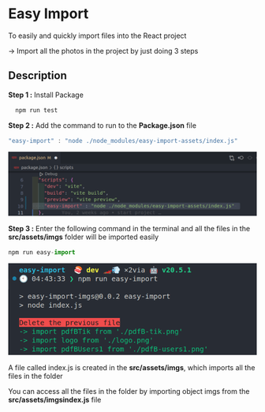 # Easy Import

To easily and quickly import files into the React project

-> Import all the photos in the project by just doing 3 steps

## Description

**Step 1 :** Install Package 
```javascript
  npm run test
```

**Step 2 :** Add the command to run to the **Package.json** file
```javascript
"easy-import" : "node ./node_modules/easy-import-assets/index.js"
```

![Logo](./imgs/img1.png)

**Step 3 :** Enter the following command in the terminal and all the files in the **src/assets/imgs** folder will be imported easily

```javascript
‍‍‍npm run easy-import
```

![Logo](./imgs/img2.png)

A file called index.js is created in the  **src/assets/imgs**, which imports all the files in the folder

You can access all the files in the folder by importing object imgs from the **src/assets/imgsindex.js** file
